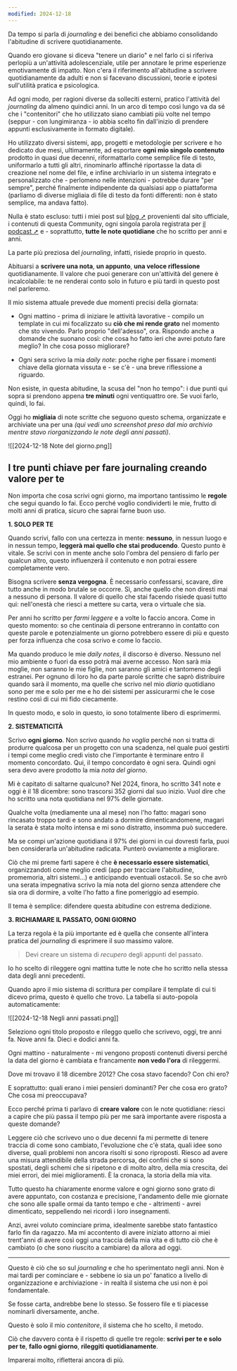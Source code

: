 ```yaml
---
modified: 2024-12-18
---
```

Da tempo si parla di _journaling_ e dei benefici che abbiamo consolidando l'abitudine di scrivere quotidianamente. 

Quando ero giovane si diceva "tenere un diario" e nel farlo ci si riferiva perlopiù a un'attività adolescenziale, utile per annotare le prime esperienze emotivamente di impatto. Non c'era il riferimento all'abitudine a scrivere quotidianamente da adulti e non si facevano discussioni, teorie e ipotesi sull'utilità pratica e psicologica.

Ad ogni modo, per ragioni diverse da solleciti esterni, pratico l'attività del _journaling_ da almeno quindici anni. In un arco di tempo così lungo va da sé che i "contenitori" che ho utilizzato siano cambiati più volte nel tempo (seppur - con lungimiranza - io abbia scelto fin dall'inizio di prendere appunti esclusivamente in formato digitale).

Ho utilizzato diversi sistemi, app, progetti e metodologie per scrivere e ho dedicato due mesi, ultimamente, ad esportare **ogni mio singolo contenuto** prodotto in quasi due decenni, riformattarlo come semplice file di testo, uniformarlo a tutti gli altri, rinominarlo affinché riportasse la data di creazione nel nome del file, e infine archiviarlo in un sistema integrato e personalizzato che - perlomeno nelle intenzioni - potrebbe durare "per sempre", perché finalmente indipendente da qualsiasi app o piattaforma (parliamo di diverse migliaia di file di testo da fonti differenti: non è stato semplice, ma andava fatto).

Nulla è stato escluso: tutti i miei post sul [blog ➚](https://www.francescofornaro.com/blog) provenienti dal sito ufficiale, i contenuti di questa Community, ogni singola parola registrata per [il podcast ➚](http://www.coachingpodcast.it) e - soprattutto, **tutte le note quotidiane** che ho scritto per anni e anni.

La parte più preziosa del _journaling_, infatti, risiede proprio in questo. 

Abituarsi a **scrivere una nota**, **un appunto**, **una veloce riflessione** quotidianamente.
Il valore che puoi generare con un'attività del genere è incalcolabile: te ne renderai conto solo in futuro e più tardi in questo post nel parleremo.

Il mio sistema attuale prevede due momenti precisi della giornata:

* Ogni mattino - prima di iniziare le attività lavorative - compilo un template in cui mi focalizzato su **ciò che mi rende grato** nel momento che sto vivendo. Parlo proprio "dell'adesso", ora. Rispondo anche a domande che suonano così: che cosa ho fatto ieri che avrei potuto fare meglio? In che cosa posso migliorare? 

* Ogni sera scrivo la mia _daily note_: poche righe per fissare i momenti chiave della giornata vissuta e - se c'è - una breve riflessione a riguardo.

Non esiste, in questa abitudine, la scusa del "non ho tempo": i due punti qui sopra si prendono appena **tre minuti** ogni ventiquattro ore. Se vuoi farlo, quindi, lo fai.

Oggi ho **migliaia** di note scritte che seguono questo schema, organizzate e archiviate una per una _(qui vedi uno screenshot preso dal mio archivio mentre stavo riorganizzando le note degli anni passati)_.

![[2024-12-18 Note del giorno.png]]

## I tre punti chiave per fare journaling creando valore per te

Non importa che cosa scrivi ogni giorno, ma importano tantissimo le **regole** che segui quando lo fai. Ecco perché voglio condividerti le mie, frutto di molti anni di pratica, sicuro che saprai farne buon uso.

**1. SOLO PER TE**

Quando scrivi, fallo con una certezza in mente: **nessuno**, in nessun luogo e in nessun tempo, **leggerà mai quello che stai producendo**. Questo punto è vitale.
Se scrivi con in mente anche solo l'ombra del pensiero di farlo per qualcun altro, questo influenzerà il contenuto e non potrai essere completamente vero.

Bisogna scrivere **senza vergogna**. 
È necessario confessarsi, scavare, dire tutto anche in modo brutale se occorre. Sì, anche quello che non diresti mai a nessuno di persona.
Il valore di quello che stai facendo risiede quasi tutto qui: nell'onestà che riesci a mettere su carta, vera o virtuale che sia.

Per anni ho scritto per _farmi leggere_ e a volte lo faccio ancora. Come in questo momento: so che centinaia di persone entreranno in contatto con queste parole e potenzialmente un giorno potrebbero essere di più e questo per forza influenza che cosa scrivo e come lo faccio.

Ma quando produco le mie _daily notes_, il discorso è diverso. 
Nessuno nel mio ambiente o fuori da esso potrà mai averne accesso. Non sarà mia moglie, non saranno le mie figlie, non saranno gli amici e tantomeno degli estranei. Per ognuno di loro ho da parte parole scritte che saprò distribuire quando sarà il momento, ma quelle che scrivo nel mio _diario_ quotidiano sono per me e solo per me e ho dei sistemi per assicurarmi che le cose restino così di cui mi fido ciecamente.

In questo modo, e solo in questo, io sono totalmente libero di esprimermi.

**2. SISTEMATICITÀ**

Scrivo **ogni giorno**. Non scrivo quando _ho voglia_ perché non si tratta di produrre qualcosa per un progetto con una scadenza, nel quale puoi gestirti i tempi come meglio credi visto che l'importante è terminare entro il momento concordato.
Qui, il tempo concordato è ogni sera. 
Quindi ogni sera devo avere prodotto la mia _nota del giorno_. 

Mi è capitato di saltarne qualcuno? Nel 2024, finora, ho scritto 341 note e oggi è il 18 dicembre: sono trascorsi 352 giorni dal suo inizio. Vuol dire che ho scritto una nota quotidiana nel 97% delle giornate. 

Qualche volta (mediamente una al mese) non l'ho fatto: magari sono rincasato troppo tardi e sono andato a dormire dimenticandomene, magari la serata è stata molto intensa e mi sono distratto, insomma può succedere. 

Ma se compi un'azione quotidiana il 97% dei giorni in cui dovresti farla, puoi ben considerarla un'abitudine radicata. Punterò ovviamente a migliorare. 

Ciò che mi preme farti sapere è che **è necessario essere sistematici**, organizzandoti come meglio credi (app per tracciare l'abitudine, promemoria, altri sistemi...) e anticipando eventuali ostacoli. Se so che avrò una serata impegnativa scrivo la mia nota del giorno senza attendere che sia ora di dormire, a volte l'ho fatto a fine pomeriggio ad esempio. 

Il tema è semplice: difendere questa abitudine con estrema dedizione.

**3. RICHIAMARE IL PASSATO, OGNI GIORNO**

La terza regola è la più importante ed è quella che consente all'intera pratica del _journaling_ di esprimere il suo massimo valore.

> Devi creare un sistema di _recupero_ degli appunti del passato. 

Io ho scelto di rileggere ogni mattina tutte le note che ho scritto nella stessa data degli anni precedenti. 

Quando apro il mio sistema di scrittura per compilare il template di cui ti dicevo prima, questo è quello che trovo. La tabella si auto-popola automaticamente:

![[2024-12-18 Negli anni passati.png]]

Seleziono ogni titolo proposto e rileggo quello che scrivevo, oggi, tre anni fa.
Nove anni fa. 
Dieci e dodici anni fa.

Ogni mattino - naturalmente - mi vengono proposti contenuti diversi perché la data del giorno è cambiata e francamente **non vedo l'ora** di rileggermi.

Dove mi trovavo il 18 dicembre 2012?
Che cosa stavo facendo?
Con chi ero?

E soprattutto: quali erano i miei pensieri dominanti? Per che cosa ero grato? Che cosa mi preoccupava?

Ecco perché prima ti parlavo di **creare valore** con le note quotidiane: riesci a capire che più passa il tempo più per me sarà importante avere risposta a queste domande?

Leggere ciò che scrivevo uno o due decenni fa mi permette di tenere traccia di come sono cambiato, l'evoluzione che c'è stata, quali idee sono diverse, quali problemi non ancora risolti si sono riproposti. Riesco ad avere una misura attendibile della strada percorsa, dei confini che si sono spostati, degli schemi che si ripetono e di molto altro, della mia crescita, dei miei errori, dei miei miglioramenti. È la cronaca, la storia della mia vita.

Tutto questo ha chiaramente enorme valore e ogni giorno sono grato di avere appuntato, con costanza e precisione, l'andamento delle mie giornate che sono alle spalle ormai da tanto tempo e che - altrimenti - avrei dimenticato, seppellendo nei ricordi i loro insegnamenti.

Anzi, avrei voluto cominciare prima, idealmente sarebbe stato fantastico farlo fin da ragazzo. Ma mi accontento di avere iniziato attorno ai miei trent'anni di avere così oggi una traccia della mia vita e di tutto ciò che è cambiato (o che sono riuscito a cambiare) da allora ad oggi.

***

Questo è ciò che so sul _journaling_ e che ho sperimentato negli anni. 
Non è mai tardi per cominciare e - sebbene io sia un po' fanatico a livello di organizzazione e archiviazione - in realtà il sistema che usi non è poi fondamentale. 

Se fosse carta, andrebbe bene lo stesso.
Se fossero file e ti piacesse nominarli diversamente, anche.

Questo è solo il mio _contenitore_, il sistema che ho scelto, il metodo. 

Ciò che davvero conta è il rispetto di quelle tre regole: **scrivi per te e solo per te**, **fallo ogni giorno**, **rileggiti quotidianamente**.

Imparerai molto, rifletterai ancora di più.


